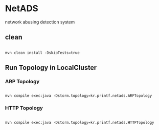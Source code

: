 # NetADS
network abusing detection system

## clean
<code bash>
mvn clean install -DskipTests=true
</code>

## Run Topology in LocalCluster
### ARP Topology
<code bash>
mvn compile exec:java -Dstorm.topology=kr.printf.netads.ARPTopology
</code>

### HTTP Topology
<code bash>
mvn compile exec:java -Dstorm.topology=kr.printf.netads.HTTPTopology
</code>
